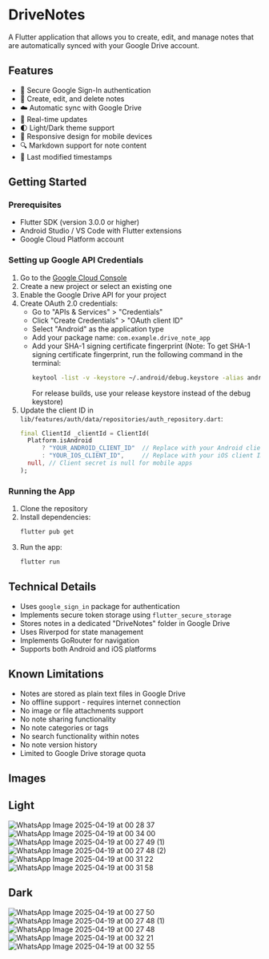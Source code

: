 # DriveNotes

A Flutter application that allows you to create, edit, and manage notes that are automatically synced with your Google Drive account.

## Features

- 🔐 Secure Google Sign-In authentication
- 📝 Create, edit, and delete notes
- ☁️ Automatic sync with Google Drive
- 🔄 Real-time updates
- 🌓 Light/Dark theme support
- 📱 Responsive design for mobile devices
- 🔍 Markdown support for note content
- 📅 Last modified timestamps

## Getting Started

### Prerequisites

- Flutter SDK (version 3.0.0 or higher)
- Android Studio / VS Code with Flutter extensions
- Google Cloud Platform account

### Setting up Google API Credentials

1. Go to the [Google Cloud Console](https://console.cloud.google.com/)
2. Create a new project or select an existing one
3. Enable the Google Drive API for your project
4. Create OAuth 2.0 credentials:
   - Go to "APIs & Services" > "Credentials"
   - Click "Create Credentials" > "OAuth client ID"
   - Select "Android" as the application type
   - Add your package name: `com.example.drive_note_app`
   - Add your SHA-1 signing certificate fingerprint
     (Note: To get SHA-1 signing certificate fingerprint, run the following command in the terminal:
     ```bash
     keytool -list -v -keystore ~/.android/debug.keystore -alias androiddebugkey -storepass android -keypass android
     ```
     For release builds, use your release keystore instead of the debug keystore)
5. Update the client ID in `lib/features/auth/data/repositories/auth_repository.dart`:
   ```dart
   final ClientId _clientId = ClientId(
     Platform.isAndroid
         ? "YOUR_ANDROID_CLIENT_ID"  // Replace with your Android client ID
         : "YOUR_IOS_CLIENT_ID",     // Replace with your iOS client ID if needed
     null, // Client secret is null for mobile apps
   );
   ```

### Running the App

1. Clone the repository
2. Install dependencies:
   ```bash
   flutter pub get
   ```
3. Run the app:
   ```bash
   flutter run
   ```

## Technical Details

- Uses `google_sign_in` package for authentication
- Implements secure token storage using `flutter_secure_storage`
- Stores notes in a dedicated "DriveNotes" folder in Google Drive
- Uses Riverpod for state management
- Implements GoRouter for navigation
- Supports both Android and iOS platforms

## Known Limitations

- Notes are stored as plain text files in Google Drive
- No offline support - requires internet connection
- No image or file attachments support
- No note sharing functionality
- No note categories or tags
- No search functionality within notes
- No note version history
- Limited to Google Drive storage quota

## Images

## Light

![WhatsApp Image 2025-04-19 at 00 28 37](https://github.com/user-attachments/assets/9d88bdde-2609-45c1-b997-95a5deca6dfa)
![WhatsApp Image 2025-04-19 at 00 34 00](https://github.com/user-attachments/assets/b56b4c63-59ef-4e2e-a8c4-218df3223b51)
![WhatsApp Image 2025-04-19 at 00 27 49 (1)](https://github.com/user-attachments/assets/a40b5677-fb82-4ed6-b7d1-d36332d6435e)
![WhatsApp Image 2025-04-19 at 00 27 48 (2)](https://github.com/user-attachments/assets/9fcfd626-679f-48c9-a472-7c8794effb30)
![WhatsApp Image 2025-04-19 at 00 31 22](https://github.com/user-attachments/assets/41db2348-9f1a-4356-af81-0a125c1662cd)
![WhatsApp Image 2025-04-19 at 00 31 58](https://github.com/user-attachments/assets/bfbcb895-261e-4a95-a7e9-c1faef401659)

## Dark

![WhatsApp Image 2025-04-19 at 00 27 50](https://github.com/user-attachments/assets/149a49ba-eda3-4397-8bfe-cf987108d787)
![WhatsApp Image 2025-04-19 at 00 27 48 (1)](https://github.com/user-attachments/assets/00653278-2fae-4799-9afc-c9076fd6f0a6)
![WhatsApp Image 2025-04-19 at 00 27 48](https://github.com/user-attachments/assets/24fb4d2c-6242-44c9-80de-debeabcbdb74)
![WhatsApp Image 2025-04-19 at 00 32 21](https://github.com/user-attachments/assets/f9977c7a-2e2a-441e-a25f-6ae672b6ef01)
![WhatsApp Image 2025-04-19 at 00 32 55](https://github.com/user-attachments/assets/a84d41f0-21ef-46e3-8716-b507e15f4e27)

